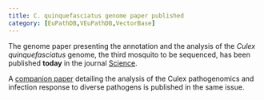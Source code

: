 ```yaml
---
title: C. quinquefasciatus genome paper published
category: [EuPathDB,VEuPathDB,VectorBase]
---
```

The genome paper presenting the annotation and the analysis of the <i>Culex quinquefasciatus </i> genome, the third mosquito to be sequenced, has been published <b>today</b> in the journal <a href="http://www.sciencemag.org/cgi/content/short/330/6000/86">Science</a>. 
<p>
A <a href="http://www.sciencemag.org/cgi/content/abstract/330/6000/88">companion paper</a> detailing the analysis of the Culex pathogenomics and infection response to diverse pathogens is published in the same issue.
